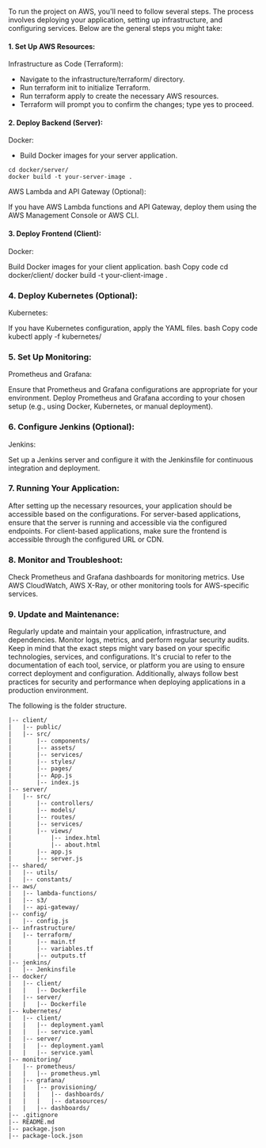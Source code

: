 To run the project on AWS, you'll need to follow several steps. The process involves deploying your application, setting up infrastructure, and configuring services. Below are the general steps you might take:

#### 1. Set Up AWS Resources:
Infrastructure as Code (Terraform):

* Navigate to the infrastructure/terraform/ directory.
* Run terraform init to initialize Terraform.
* Run terraform apply to create the necessary AWS resources.
* Terraform will prompt you to confirm the changes; type yes to proceed.

#### 2. Deploy Backend (Server):
Docker:

* Build Docker images for your server application.
```
cd docker/server/
docker build -t your-server-image .
```
AWS Lambda and API Gateway (Optional):

If you have AWS Lambda functions and API Gateway, deploy them using the AWS Management Console or AWS CLI.

#### 3. Deploy Frontend (Client):
Docker:

Build Docker images for your client application.
bash
Copy code
cd docker/client/
docker build -t your-client-image .

### 4. Deploy Kubernetes (Optional):
Kubernetes:

If you have Kubernetes configuration, apply the YAML files.
bash
Copy code
kubectl apply -f kubernetes/

### 5. Set Up Monitoring:
Prometheus and Grafana:

Ensure that Prometheus and Grafana configurations are appropriate for your environment.
Deploy Prometheus and Grafana according to your chosen setup (e.g., using Docker, Kubernetes, or manual deployment).

### 6. Configure Jenkins (Optional):
Jenkins:

Set up a Jenkins server and configure it with the Jenkinsfile for continuous integration and deployment.

### 7. Running Your Application:
After setting up the necessary resources, your application should be accessible based on the configurations.
For server-based applications, ensure that the server is running and accessible via the configured endpoints.
For client-based applications, make sure the frontend is accessible through the configured URL or CDN.

### 8. Monitor and Troubleshoot:
Check Prometheus and Grafana dashboards for monitoring metrics.
Use AWS CloudWatch, AWS X-Ray, or other monitoring tools for AWS-specific services.

### 9. Update and Maintenance:
Regularly update and maintain your application, infrastructure, and dependencies.
Monitor logs, metrics, and perform regular security audits.
Keep in mind that the exact steps might vary based on your specific technologies, services, and configurations. It's crucial to refer to the documentation of each tool, service, or platform you are using to ensure correct deployment and configuration. Additionally, always follow best practices for security and performance when deploying applications in a production environment.

The following is the folder structure.
```project-root/
|-- client/
|   |-- public/
|   |-- src/
|       |-- components/
|       |-- assets/
|       |-- services/
|       |-- styles/
|       |-- pages/
|       |-- App.js
|       |-- index.js
|-- server/
|   |-- src/
|       |-- controllers/
|       |-- models/
|       |-- routes/
|       |-- services/
|       |-- views/
|           |-- index.html
|           |-- about.html
|       |-- app.js
|       |-- server.js
|-- shared/
|   |-- utils/
|   |-- constants/
|-- aws/
|   |-- lambda-functions/
|   |-- s3/
|   |-- api-gateway/
|-- config/
|   |-- config.js
|-- infrastructure/
|   |-- terraform/
|       |-- main.tf
|       |-- variables.tf
|       |-- outputs.tf
|-- jenkins/
|   |-- Jenkinsfile
|-- docker/
|   |-- client/
|   |   |-- Dockerfile
|   |-- server/
|   |   |-- Dockerfile
|-- kubernetes/
|   |-- client/
|   |   |-- deployment.yaml
|   |   |-- service.yaml
|   |-- server/
|   |   |-- deployment.yaml
|   |   |-- service.yaml
|-- monitoring/
|   |-- prometheus/
|   |   |-- prometheus.yml
|   |-- grafana/
|   |   |-- provisioning/
|   |   |   |-- dashboards/
|   |   |   |-- datasources/
|   |   |-- dashboards/
|-- .gitignore
|-- README.md
|-- package.json
|-- package-lock.json
```

